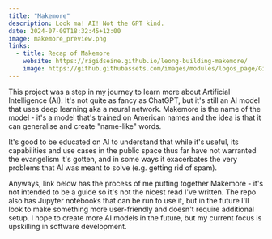 ```yaml
---
title: "Makemore"
description: Look ma! AI! Not the GPT kind.
date: 2024-07-09T18:32:45+12:00
image: makemore_preview.png
links: 
  - title: Recap of Makemore
    website: https://rigidseine.github.io/leong-building-makemore/
    image: https://github.githubassets.com/images/modules/logos_page/GitHub-Mark.png
---
```


This project was a step in my journey to learn more about Artificial Intelligence (AI). It's not quite as fancy as ChatGPT, but it's still an AI model that uses deep learning aka a neural network.
Makemore is the name of the model - it's a model that's trained on American names and the idea is that it can generalise and create "name-like" words. 

It's good to be educated on AI to understand that while it's useful, its capabilities and use cases in the public space thus far have not warranted the evangelism it's gotten, and in some ways it exacerbates the very problems that AI was meant to solve (e.g. getting rid of spam).

Anyways, link below has the process of me putting together Makemore - it's not intended to be a guide so it's not the nicest read I've written. The repo also has Jupyter notebooks that can be run to use it, but in the future I'll look to make something more user-friendly and doesn't require additional setup. I hope to create more AI models in the future, but my current focus is upskilling in software development.
